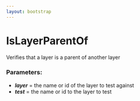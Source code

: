 ```yaml
---
layout: bootstrap
---
```


# IsLayerParentOf

Verifies that a layer is a parent of another layer
        

### Parameters:

- ***layer*** = the name or id of the layer to test against
- ***test*** = the name or id to the layer to test
        


